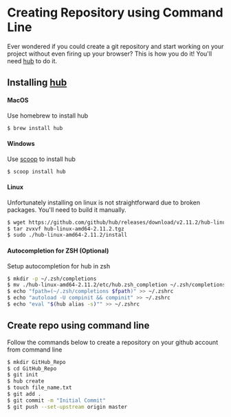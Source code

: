 # Creating Repository using Command Line

Ever wondered if you could create a git repository and start working on your project without even firing up your browser? This is how you do it! You'll need [hub](https://github.com/github/hub) to do it.

## Installing [hub](https://github.com/github/hub)

#### MacOS

Use homebrew to install hub

```bash
$ brew install hub
```

#### Windows

Use [scoop](https://scoop.sh/) to install hub

```bash
$ scoop install hub
```

#### Linux

Unfortunately installing on linux is not straightforward due to broken packages. You'll need to build it manually.

```bash
$ wget https://github.com/github/hub/releases/download/v2.11.2/hub-linux-amd64-2.11.2.tgz
$ tar zvxvf hub-linux-amd64-2.11.2.tgz
$ sudo ./hub-linux-amd64-2.11.2/install
```

#### Autocompletion for ZSH (Optional)

Setup autocompletion for hub in zsh

```bash
$ mkdir -p ~/.zsh/completions
$ mv ./hub-linux-amd64-2.11.2/etc/hub.zsh_completion ~/.zsh/completions/_hub
$ echo "fpath=(~/.zsh/completions $fpath)" >> ~/.zshrc
$ echo "autoload -U compinit && compinit" >> ~/.zshrc
$ echo "eval "$(hub alias -s)"" >> ~/.zshrc
```

## Create repo using command line
Follow the commands below to create a repository on your github account from command line

```bash
$ mkdir GitHub_Repo
$ cd GitHub_Repo
$ git init
$ hub create
$ touch file_name.txt
$ git add .
$ git commit -m "Initial Commit"
$ git push --set-upstream origin master
```
